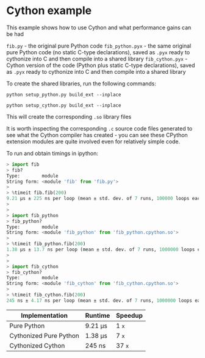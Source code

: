 
# Cython example

This example shows how to use Cython and what performance gains can be had

`fib.py` - the original pure Python code
`fib_python.pyx` - the same original pure Python code (no static C-type declarations), saved as `.pyx` ready to cythonize into C and then compile into a shared library
`fib_cython.pyx` - Cython version of the code (Python plus static C-type declarations), saved as `.pyx` ready to cythonize into C and then compile into a shared library

To create the shared libraries, run the following commands:

`python setup_python.py build_ext --inplace`

`python setup_cython.py build_ext --inplace`

This will create the corresponding `.so` library files

It is worth inspecting the corresponding `.c` source code files generated to see what the Cython compiler has
created - you can see these CPython extension modules are quite involved even for relatively simple code.

To run and obtain timings in ipython:

```Python
> import fib
> fib?
Type:        module
String form: <module 'fib' from 'fib.py'>
>
> %timeit fib.fib(200)
9.21 µs ± 225 ns per loop (mean ± std. dev. of 7 runs, 100000 loops each)
>
>
> import fib_python
> fib_python?
Type:        module
String form: <module 'fib_python' from 'fib_python.cpython.so'>
>
> %timeit fib_python.fib(200)
1.38 µs ± 13.7 ns per loop (mean ± std. dev. of 7 runs, 1000000 loops each)
>
>
> import fib_cython
> fib_cython?
Type:        module
String form: <module 'fib_cython' from 'fib_cython.cpython.so'>
>
> %timeit fib_cython.fib(200)
245 ns ± 4.17 ns per loop (mean ± std. dev. of 7 runs, 1000000 loops each)
```


 Implementation           | Runtime | Speedup
--------------------------|---------|--------
 Pure Python              | 9.21 µs |    1 `x`
 Cythonized Pure Python   | 1.38 µs |    7 `x`
 Cythonized Cython        |  245 ns |  37  `x`


